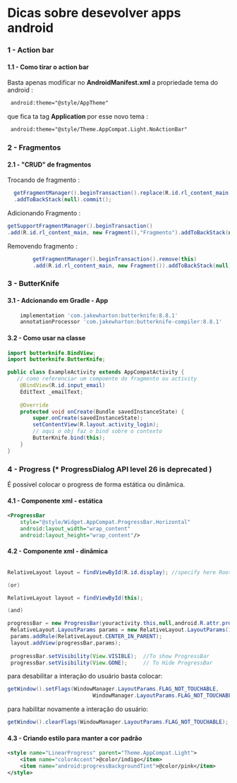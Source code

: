  
# <Strong>Dicas sobre desevolver apps android </Strong>


### 1 - Action bar

#### 1.1 -  Como tirar o action bar

<p> Basta apenas modificar no <b> AndroidManifest.xml </b> a propriedade tema do android : </p>

```xml
 android:theme="@style/AppTheme"
```

<p> que fica ta tag <b> Application </b> por esse novo tema :</p>


```xml
 android:theme="@style/Theme.AppCompat.Light.NoActionBar"
```

### 2 - Fragmentos

#### 2.1 - "CRUD" de fragmentos

Trocando de fragmento :

```java
  getFragmentManager().beginTransaction().replace(R.id.rl_content_main, new Fragment())
  .addToBackStack(null).commit();
```

Adicionando Fragmento :
  
```java
getSupportFragmentManager().beginTransaction()
.add(R.id.rl_content_main, new Fragment(),"Fragmento").addToBackStack(null).commit();
```


Removendo fragmento :

```java
        getFragmentManager().beginTransaction().remove(this)
        .add(R.id.rl_content_main, new Fragment()).addToBackStack(null).commit();
```
    
 ### 3 - ButterKnife

#### 3.1 - Adcionando em Gradle - App

```gradle
    implementation 'com.jakewharton:butterknife:8.8.1'
    annotationProcessor 'com.jakewharton:butterknife-compiler:8.8.1'
```

#### 3.2 - Como usar na classe

```java
import butterknife.BindView;
import butterknife.ButterKnife;

public class ExampleActivity extends AppCompatActivity {
   // como referenciar um compoente do fragmento ou activity
    @BindView(R.id.input_email)
    EditText _emailText;
    
    @Override
    protected void onCreate(Bundle savedInstanceState) {
        super.onCreate(savedInstanceState);
        setContentView(R.layout.activity_login);
        // aqui o obj faz o bind sobre o contexto
        ButterKnife.bind(this);   
    }       
}
```
 ### 4 - Progress  (* ProgressDialog API level 26 is deprecated )
 
 É possivel colocar o progress de forma estática ou dinâmica.

#### 4.1 - Componente xml - estática

```xml
<ProgressBar
    style="@style/Widget.AppCompat.ProgressBar.Horizontal"
    android:layout_width="wrap_content"
    android:layout_height="wrap_content"/>
```

#### 4.2 - Componente xml - dinâmica


```java

RelativeLayout layout = findViewById(R.id.display); //specify here Root layout Id

(or)

RelativeLayout layout = findViewById(this);

(and)

progressBar = new ProgressBar(youractivity.this,null,android.R.attr.progressBarStyleLarge);
 RelativeLayout.LayoutParams params = new RelativeLayout.LayoutParams(100,100);
 params.addRule(RelativeLayout.CENTER_IN_PARENT);
 layout.addView(progressBar,params);
 
 progressBar.setVisibility(View.VISIBLE);  //To show ProgressBar
 progressBar.setVisibility(View.GONE);     // To Hide ProgressBar

```

para desabilitar a interação do usuário basta colocar:

```java
getWindow().setFlags(WindowManager.LayoutParams.FLAG_NOT_TOUCHABLE,
                           WindowManager.LayoutParams.FLAG_NOT_TOUCHABLE);
```

para habilitar novamente a interação do usuário:
```java
getWindow().clearFlags(WindowManager.LayoutParams.FLAG_NOT_TOUCHABLE);
```

#### 4.3 - Criando estilo para manter a cor padrão

```xml
<style name="LinearProgress" parent="Theme.AppCompat.Light">
    <item name="colorAccent">@color/indigo</item>
    <item name="android:progressBackgroundTint">@color/pink</item>
</style>
```
